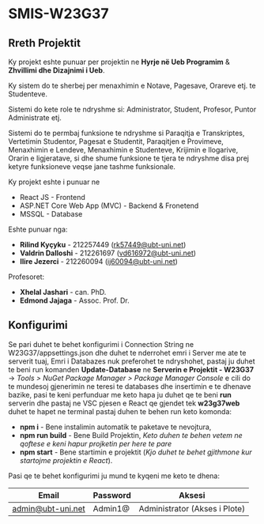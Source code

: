 # SMIS-W23G37

## Rreth Projektit

Ky projekt eshte punuar per projektin ne **Hyrje në Ueb Programim** & **Zhvillimi dhe Dizajnimi i Ueb**.

Ky sistem do te sherbej per menaxhimin e Notave, Pagesave, Orareve etj. te Studenteve.

Sistemi do kete role te ndryshme si: Administrator, Student, Profesor, Puntor Administrate etj.

Sistemi do te permbaj funksione te ndryshme si Paraqitja e Transkriptes, Vertetimin Studentor, Pagesat e Studentit, Paraqitjen e Provimeve, Menaxhimin e Lendeve, Menaxhimin e Studenteve, Krijimin e llogarive, Orarin e ligjeratave, si dhe shume funksione te tjera te ndryshme disa prej ketyre funksioneve veqse jane tashme funksionale.

Ky projekt eshte i punuar ne

- React JS - Frontend
- ASP.NET Core Web App (MVC) - Backend & Fronetend
- MSSQL - Database

Eshte punuar nga:

- **Rilind Kyçyku** - 212257449 (rk57449@ubt-uni.net)
- **Valdrin Dalloshi** - 212261697 (vd616972@ubt-uni.net)
- **Ilire Jezerci** - 212260094 (ij60094@ubt-uni.net)
  
Profesoret:

- **Xhelal Jashari** - can. PhD.
- **Edmond Jajaga** - Assoc. Prof. Dr.

## Konfigurimi

Se pari duhet te behet konfigurimi i Connection String ne W23G37/appsettings.json dhe duhet te nderrohet emri i Server me ate te serverit tuaj, Emri i Databazes nuk preferohet te ndryshohet, pastaj ju duhet te beni run komanden **Update-Database** ne **Serverin e Projektit - W23G37** -> *Tools > NuGet Package Manager > Package Manager Console* e cili do te mundesoj gjenerimin ne teresi te databases dhe insertimin e te dhenave bazike, pasi te keni perfunduar me keto hapa ju duhet qe te beni **run** serverin dhe pastaj ne VSC pjesen e React qe gjendet tek **w23g37web** duhet te hapet ne terminal pastaj duhen te behen run keto komonda: 

- **npm i** - Bene instalimin automatik te paketave te nevojtura,
- **npm run build** - Bene Build Projektin,
*Keto duhen te behen vetem ne qoftese e keni hapur projketin per here te pare*
- **npm start** - Bene startimin e projektit (*Kjo duhet te behet gjithmone kur startojme projektin e React*).

Pasi qe te behet konfigurimi ju mund te kyqeni me keto te dhena:

| **Email** | **Password** | **Aksesi**                    |
| ------------ | ------------ | ----------------------------- |
| admin@ubt-uni.net       | Admin1@        | Administrator (Akses i Plote) |
